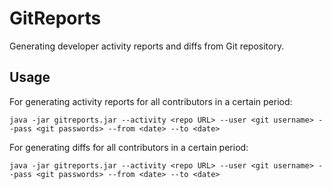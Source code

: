 # GitReports
Generating developer activity reports and diffs from Git repository. 

## Usage

For generating activity reports for all contributors in a certain period:

`java -jar gitreports.jar --activity <repo URL> --user <git username> --pass <git passwords> --from <date> --to <date> `

For generating diffs for all contributors in a certain period:

`java -jar gitreports.jar --activity <repo URL> --user <git username> --pass <git passwords> --from <date> --to <date> `
